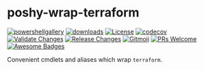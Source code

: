 # poshy-wrap-terraform

[![powershellgallery](https://img.shields.io/powershellgallery/v/poshy-wrap-terraform.svg)](https://www.powershellgallery.com/packages/poshy-wrap-terraform)
[![downloads](https://img.shields.io/powershellgallery/dt/poshy-wrap-terraform.svg)](https://www.powershellgallery.com/packages/poshy-wrap-terraform)
[![License](https://img.shields.io/github/license/pwshrc/poshy-wrap-terraform)](./LICENSE.txt)
[![codecov](https://codecov.io/gh/pwshrc/poshy-wrap-terraform/branch/main/graph/badge.svg)](https://codecov.io/gh/pwshrc/poshy-wrap-terraform)
[![Validate Changes](https://github.com/pwshrc/poshy-wrap-terraform/actions/workflows/validate.yml/badge.svg)](https://github.com/pwshrc/poshy-wrap-terraform/actions/workflows/validate.yml)
[![Release Changes](https://github.com/pwshrc/poshy-wrap-terraform/actions/workflows/release.yml/badge.svg)](https://github.com/pwshrc/poshy-wrap-terraform/actions/workflows/release.yml)
[![Gitmoji](https://img.shields.io/badge/gitmoji-%20😜%20😍-FFDD67.svg?style=flat-square)](https://gitmoji.carloscuesta.me/)
[![PRs Welcome](https://img.shields.io/badge/PRs-welcome-brightgreen.svg?style=flat-square)](http://makeapullrequest.com)
[![Awesome Badges](https://img.shields.io/badge/badges-awesome-green.svg)](https://github.com/Naereen/badges)

Convenient cmdlets and aliases which wrap `terraform`.